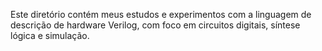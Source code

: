 Este diretório contém meus estudos e experimentos com a linguagem de descrição de hardware Verilog, com foco em circuitos digitais, síntese lógica e simulação.
